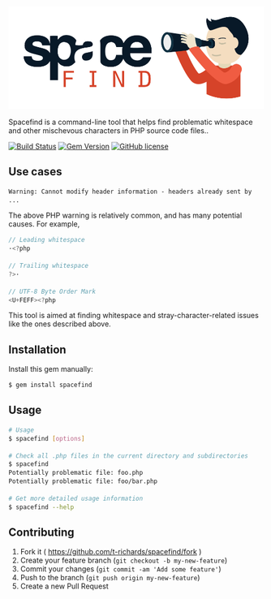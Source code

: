 [![Spacefind Logo](/images/spacefind-logo.png)](/images/spacefind-logo.png)

Spacefind is a command-line tool that helps find problematic whitespace and other mischevous characters in PHP source code files..

[![Build Status](https://img.shields.io/travis/t-richards/spacefind/master.svg)](https://travis-ci.org/t-richards/spacefind)
[![Gem Version](https://img.shields.io/gem/v/spacefind.svg)](https://rubygems.org/gems/spacefind)
[![GitHub license](https://img.shields.io/badge/license-MIT-blue.svg)](https://raw.githubusercontent.com/t-richards/spacefind/master/LICENSE)

## Use cases

`Warning: Cannot modify header information - headers already sent by ...`

The above PHP warning is relatively common, and has many potential causes. For example,
```c
// Leading whitespace
·<?php

// Trailing whitespace
?>·

// UTF-8 Byte Order Mark
<U+FEFF><?php
```

This tool is aimed at finding whitespace and stray-character-related issues like the ones described above.

## Installation

Install this gem manually:

```bash
$ gem install spacefind
```

## Usage

```bash
# Usage
$ spacefind [options]

# Check all .php files in the current directory and subdirectories
$ spacefind
Potentially problematic file: foo.php
Potentially problematic file: foo/bar.php

# Get more detailed usage information
$ spacefind --help

```

## Contributing

1. Fork it ( https://github.com/t-richards/spacefind/fork )
2. Create your feature branch (`git checkout -b my-new-feature`)
3. Commit your changes (`git commit -am 'Add some feature'`)
4. Push to the branch (`git push origin my-new-feature`)
5. Create a new Pull Request
